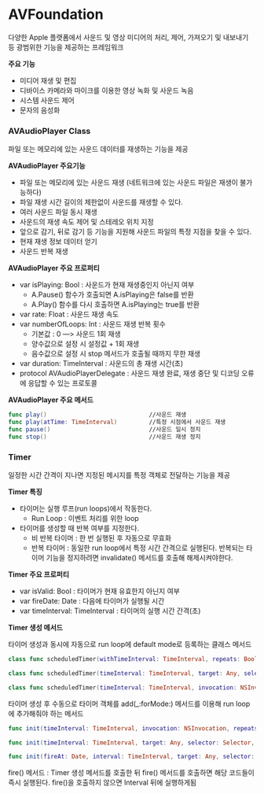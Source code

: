 # AVFoundation

다양한 Apple 플랫폼에서 사운드 및 영상 미디어의 처리, 제어, 가져오기 및 내보내기 등 광범위한 기능을 제공하는 프레임워크



**주요 기능**

- 미디어 재생 및 편집
- 디바이스 카메라와 마이크를 이용한 영상 녹화 및 사운드 녹음
- 시스템 사운드 제어
- 문자의 음성화



### AVAudioPlayer Class

파일 또는 메모리에 있는 사운드 데이터를 재생하는 기능을 제공



**AVAudioPlayer 주요기능**

- 파일 또는 메모리에 있는 사운드 재생 (네트워크에 있는 사운드 파일은 재생이 불가능하다)
- 파일 재생 시간 길이의 제한없이 사운드를 재생할 수 있다.
- 여러 사운드 파일 동시 재생
- 사운드의 재생 속도 제어 및 스테레오 위치 지정
- 앞으로 감기, 뒤로 감기 등 기능을 지원해 사운드 파일의 특정 지점을 찾을 수 있다.
- 현재 재생 정보 데이터 얻기
- 사운드 반복 재생



**AVAudioPlayer 주요 프로퍼티**

- var isPlaying: Bool : 사운드가 현재 재생중인지 아닌지 여부
  - A.Pause() 함수가 호출되면 A.isPlaying은 false를 반환
  - A.Play() 함수를 다시 호출하면 A.isPlaying는 true를 반환
- var rate: Float : 사운드 재생 속도
- var numberOfLoops: Int : 사운드 재생 반복 횟수
  - 기본값 : 0 —> 사운드 1회 재생
  - 양수값으로 설정 시 설정값 + 1회 재생
  - 음수값으로 설정 시 stop 메서드가 호출될 때까지 무한 재생
- var duration: TimeInterval : 사운드의 총 재생 시간(초)
- protocol AVAudioPlayerDelegate : 사운드 재생 완료, 재생 중단 및 디코딩 오류에 응답할 수 있는 프로토콜



**AVAudioPlayer 주요 메서드**

```Swift
func play()								//사운드 재생
func play(atTime: TimeInterval)			//특정 시점에서 사운드 재생
func pause()							//사운드 일시 정지
func stop()								//사운드 재생 정지
```





### Timer

일정한 시간 간격이 지나면 지정된 메시지를 특정 객체로 전달하는 기능을 제공



**Timer 특징**

- 타이머는 실행 루프(run loops)에서 작동한다.
  - Run Loop : 이벤트 처리를 위한 loop
- 타이머를 생성할 때 반복 여부를 지정한다.
  - 비 반복 타이머 : 한 번 실행된 후 자동으로 무효화
  - 반복 타이머 : 동일한 run loop에서 특정 시간 간격으로 실행된다. 반복되는 타이머 기능을 정지하려면 invalidate() 메서드를 호출해 해제시켜야한다.



**Timer 주요 프로퍼티**

- var isValid: Bool : 타이머가 현재 유효한지 아닌지 여부
- var fireDate: Date : 다음에 타이머가 실행될 시간
- var timeInterval: TimeInterval : 타이머의 실행 시간 간격(초)



**Timer 생성 메서드**

타이머 생성과 동시에 자동으로 run loop에 default mode로 등록하는 클래스 메서드

```swift
class func scheduledTimer(withTimeInterval: TimeInterval, repeats: Bool, block: (Timer) -> Void)

class func scheduledTimer(timeInterval: TimeInterval, target: Any, selector: Selector, userInfo: Any?, repeats: Bool)

class func scheduledTimer(timeInterval: TimeInterval, invocation: NSInvocation, repeats: Bool)
```



타이머 생성 후 수동으로 타이머 객체를 add(_:forMode:) 메서드를 이용해 run loop에 추가해줘야 하는 메서드

```swift
func init(timeInterval: TimeInterval, invocation: NSInvocation, repeats: Bool)

func init(timeInterval: TimeInterval, target: Any, selector: Selector, userInfo: Any?, repeats: Bool)

func init(fireAt: Date, interval: TimeInterval, target: Any, selector: Selector, userInfo: Any?, repeats: Bool)
```



fire() 메서드 : Timer 생성 메서드를 호출한 뒤 fire() 메서드를 호출하면 해당 코드들이 즉시 실행된다. fire()을 호출하지 않으면 Interval 뒤에 실행하게됨